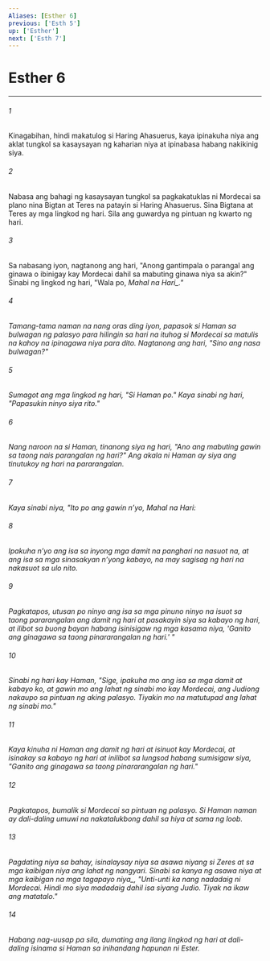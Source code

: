 ```yaml
---
Aliases: [Esther 6]
previous: ['Esth 5']
up: ['Esther']
next: ['Esth 7']
---
```

# Esther 6

***






















###### 1 










Kinagabihan, hindi makatulog si Haring Ahasuerus, kaya ipinakuha niya ang aklat tungkol sa kasaysayan ng kaharian niya at ipinabasa habang nakikinig siya. 





















###### 2 










Nabasa ang bahagi ng kasaysayan tungkol sa pagkakatuklas ni Mordecai sa plano nina Bigtan at Teres na patayin si Haring Ahasuerus. Sina Bigtana at Teres ay mga lingkod ng hari. Sila ang guwardya ng pintuan ng kwarto ng hari. 





















###### 3 










Sa nabasang iyon, nagtanong ang hari, "Anong gantimpala o parangal ang ginawa o ibinigay kay Mordecai dahil sa mabuting ginawa niya sa akin?" Sinabi ng lingkod ng hari, "Wala po, <i class="trans-change">Mahal na Hari_." 





















###### 4 










Tamang-tama naman na nang oras ding iyon, papasok si Haman sa bulwagan ng palasyo para hilingin sa hari na ituhog si Mordecai sa matulis na kahoy na ipinagawa niya para dito. Nagtanong ang hari, "Sino ang nasa bulwagan?" 





















###### 5 










Sumagot ang mga lingkod ng hari, "Si Haman po." Kaya sinabi ng hari, "Papasukin ninyo siya rito." 





















###### 6 










Nang naroon na si Haman, tinanong siya ng hari, "Ano ang mabuting gawin sa taong nais parangalan ng hari?" Ang akala ni Haman ay siya ang tinutukoy ng hari na pararangalan. 





















###### 7 










Kaya sinabi niya, "Ito po ang gawin nʼyo, Mahal na Hari: 





















###### 8 










Ipakuha nʼyo ang isa sa inyong mga damit na panghari na nasuot na, at ang isa sa mga sinasakyan nʼyong kabayo, na may sagisag ng hari na nakasuot sa ulo nito. 





















###### 9 










Pagkatapos, utusan po ninyo ang isa sa mga pinuno ninyo na isuot sa taong pararangalan ang damit ng hari at pasakayin siya sa kabayo ng hari, at ilibot sa buong bayan habang isinisigaw ng mga kasama niya, 'Ganito ang ginagawa sa taong pinararangalan ng hari.' " 





















###### 10 










Sinabi ng hari kay Haman, "Sige, ipakuha mo ang isa sa mga damit at kabayo ko, at gawin mo ang lahat ng sinabi mo kay Mordecai, ang Judiong nakaupo sa pintuan ng aking palasyo. Tiyakin mo na matutupad ang lahat ng sinabi mo." 





















###### 11 










Kaya kinuha ni Haman ang damit ng hari at isinuot kay Mordecai, at isinakay sa kabayo ng hari at inilibot sa lungsod habang sumisigaw siya, "Ganito ang ginagawa sa taong pinararangalan ng hari." 





















###### 12 










Pagkatapos, bumalik si Mordecai sa pintuan ng palasyo. Si Haman naman ay dali-daling umuwi na nakatalukbong dahil sa hiya at sama ng loob. 





















###### 13 










Pagdating niya sa bahay, isinalaysay niya sa asawa niyang si Zeres at sa mga kaibigan niya ang lahat ng nangyari. Sinabi sa kanya ng asawa niya at mga kaibigan <i class="trans-change">na mga tagapayo niya_, "Unti-unti ka nang nadadaig ni Mordecai. Hindi mo siya madadaig dahil isa siyang Judio. Tiyak na ikaw ang matatalo." 





















###### 14 










Habang nag-uusap pa sila, dumating ang ilang lingkod ng hari at dali-daling isinama si Haman sa inihandang hapunan ni Ester.
